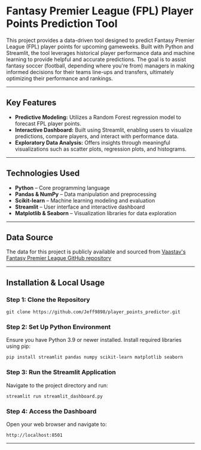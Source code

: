 # Fantasy Premier League (FPL) Player Points Prediction Tool

This project provides a data-driven tool designed to predict Fantasy Premier League (FPL) player points for upcoming gameweeks. Built with Python and Streamlit, the tool leverages historical player performance data and machine learning to provide helpful and accurate predictions. The goal is to assist fantasy soccer (football, depending where you're from) managers in making informed decisions for their teams line-ups and transfers, ultimately optimizing their performance and rankings.

---

## Key Features

- **Predictive Modeling:** Utilizes a Random Forest regression model to forecast FPL player points.
- **Interactive Dashboard:** Built using Streamlit, enabling users to visualize predictions, compare players, and interact with performance data.
- **Exploratory Data Analysis:** Offers insights through meaningful visualizations such as scatter plots, regression plots, and histograms.

---

## Technologies Used

- **Python** – Core programming language
- **Pandas & NumPy** – Data manipulation and preprocessing
- **Scikit-learn** – Machine learning modeling and evaluation
- **Streamlit** – User interface and interactive dashboard
- **Matplotlib & Seaborn** – Visualization libraries for data exploration

---

## Data Source

The data for this project is publicly available and sourced from [Vaastav's Fantasy Premier League GitHub repository](https://github.com/vaastav/Fantasy-Premier-League)

---

## Installation & Local Usage

### Step 1: Clone the Repository

```shell
git clone https://github.com/Jeff9898/player_points_predictor.git

```

### Step 2: Set Up Python Environment

Ensure you have Python 3.9 or newer installed. Install required libraries using pip:

```shell
pip install streamlit pandas numpy scikit-learn matplotlib seaborn
```

### Step 3: Run the Streamlit Application

Navigate to the project directory and run:

```shell
streamlit run streamlit_dashboard.py
```

### Step 4: Access the Dashboard

Open your web browser and navigate to:

```
http://localhost:8501
```

---





